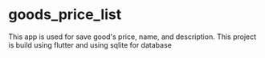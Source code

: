 # goods_price_list
This app is used for save good's price, name, and description. This project is build using flutter and using sqlite for database

